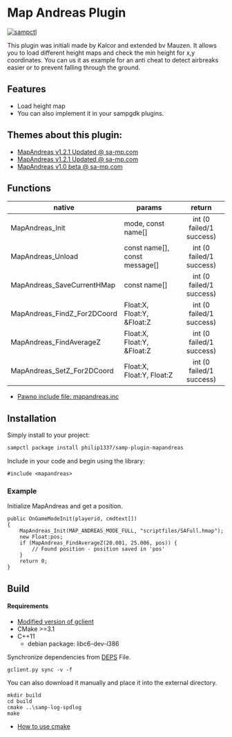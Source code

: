 # Map Andreas Plugin  #

[![sampctl](https://img.shields.io/badge/sampctl-samp--plugin--mapandreas-2f2f2f.svg?style=for-the-badge)](https://github.com/philip1337/samp-plugin-mapandreas)

This plugin was initiali made by Kalcor and extended bv Mauzen.
It allows you to load different height maps and check the min height for x,y coordinates.
You can us it as example for an anti cheat to detect airbreaks easier or to prevent falling through the ground.

## Features
- Load height map
- You can also implement it in your sampgdk plugins.

## Themes about this plugin:
- [MapAndreas v1.2.1 Updated @ sa-mp.com](http://forum.sa-mp.com/showthread.php?t=275492)
- [MapAndreas v1.2.1 Updated @ sa-mp.com](http://forum.sa-mp.com/showpost.php?p=3130004&postcount=153)
- [MapAndreas v1.0 beta @ sa-mp.com](http://forum.sa-mp.com/showthread.php?t=120013)

## Functions
|native|params|return|
|-------|-------|:-----:|
|MapAndreas_Init|mode, const name[]|int (0 failed/1 success)|
|MapAndreas_Unload|const name[], const message[]|int (0 failed/1 success)|
|MapAndreas_SaveCurrentHMap|const name[]|int (0 failed/1 success)|
|MapAndreas_FindZ_For2DCoord|Float:X, Float:Y, &Float:Z|int (0 failed/1 success)|
|MapAndreas_FindAverageZ|Float:X, Float:Y, &Float:Z|int (0 failed/1 success)|
|MapAndreas_SetZ_For2DCoord|Float:X, Float:Y, Float:Z|int (0 failed/1 success)|

- [Pawno include file: mapandreas.inc](include/mapandreas.inc)

## Installation

Simply install to your project:

```bash
sampctl package install philip1337/samp-plugin-mapandreas
```

Include in your code and begin using the library:

```pawn
#include <mapandreas>
```

### Example
Initialize MapAndreas and get a position.

```pawn
public OnGameModeInit(playerid, cmdtext[])
{
    MapAndreas_Init(MAP_ANDREAS_MODE_FULL, "scriptfiles/SAFull.hmap");
    new Float:pos;
    if (MapAndreas_FindAverageZ(20.001, 25.006, pos)) {
        // Found position - position saved in 'pos'
    }
    return 0;
}
``` 
    
## Build
#### Requirements
- [Modified version of gclient](https://github.com/timniederhausen/gclient)
- CMake >=3.1
- C++11
  - debian package: libc6-dev-i386

Synchronize dependencies from [DEPS](DEPS) File.

    gclient.py sync -v -f

You can also download it manually and place it into the external directory.

    mkdir build
    cd build
    cmake ..\samp-log-spdlog
    make

- [How to use cmake](https://github.com/bast/cmake-example)
